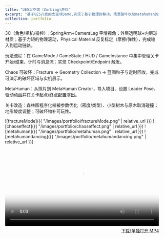 ```yaml
---
title: "UE5太空球（Zorbing)游戏"
excerpt: "基于UE5开发的太空球Demo,实现了基于物理的移动，场景破坏以及metahuman的应用。<br/><img src='/images/portfolio/chaoseffect.png'>"
collection: portfolio
---
```


3C（角色/相机/操控）：SpringArm+CameraLag 平滑视角；外层透明球+内层球材质；基于力矩的物理滚动，Physical Material 反复标定（摩擦/弹性），完成输入到运动链路。


玩法流程：在 GameMode / GameState / HUD / GameInstance 中集中管理关卡开始/结束、计时与消息流；实现 Checkpoint/Endpoint 触发。


Chaos 可破坏：Fracture → Geometry Collection → 蓝图粒子与定时回收，完成可演示的破坏区域与实机展示。


MetaHuman：从照片到 MetaHuman Creator，导入项目、设置 Leader Pose、驱动动画并在关卡起点/终点配置演出。


关卡改造：森林图程序化植被参数优化（密度/类型）、小型树木与原木取消碰撞；地形坡度调整；可破坏物补可玩性。


![fractureMode]({{ "/images/portfolio/fractureMode.png" | relative_url }})
![chaoseffect]({{ "/images/portfolio/chaoseffect.png" | relative_url }})
![metahuman]({{ "/images/portfolio/metahuman.png" | relative_url }})
![metahumandancing]({{ "/images/portfolio/metahumandancing.png" | relative_url }})

<div style="max-width:960px;margin:16px auto">
  <video
    controls
    playsinline
    preload="metadata"
    style="width:100%;height:auto"
    poster='{{ "/images/portfolio/chaoseffect.png" | relative_url }}'>
    <source src='{{ "/video/Zorbing.mp4" | relative_url }}' type="video/mp4">
    Your browser does not support HTML5 video.
  </video>
  <p style="text-align:right;margin:.25rem 0 0">
    <a href='{{ "/video/Zorbing.mp4" | relative_url }}'>下载/单独打开 MP4</a>
  </p>
</div>
